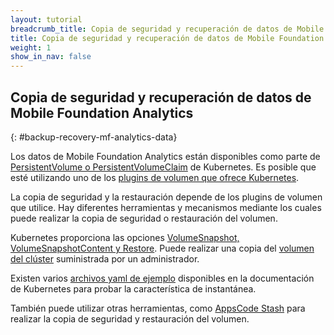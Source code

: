 ```yaml
---
layout: tutorial
breadcrumb_title: Copia de seguridad y recuperación de datos de Mobile Foundation Analytics
title: Copia de seguridad y recuperación de datos de Mobile Foundation Analytics
weight: 1
show_in_nav: false
---
```

<!-- NLS_CHARSET=UTF-8 -->
## Copia de seguridad y recuperación de datos de Mobile Foundation Analytics
{: #backup-recovery-mf-analytics-data}

Los datos de Mobile Foundation Analytics están disponibles como parte de [PersistentVolume o PersistentVolumeClaim](https://kubernetes.io/docs/concepts/storage/persistent-volumes/#introduction) de Kubernetes. Es posible que esté utilizando uno de los [plugins de volumen que ofrece Kubernetes](https://kubernetes.io/docs/concepts/storage/volumes/#types-of-volumes).

La copia de seguridad y la restauración depende de los plugins de volumen que utilice. Hay diferentes herramientas y mecanismos mediante los cuales puede realizar la copia de seguridad o restauración del volumen.

Kubernetes proporciona las opciones [VolumeSnapshot, VolumeSnapshotContent y Restore](https://kubernetes-csi.github.io/docs/snapshot-restore-feature.html#snapshot--restore-feature). Puede realizar una copia del [volumen del clúster](https://kubernetes.io/docs/concepts/storage/volume-snapshots/#introduction) suministrada por un administrador.

Existen varios [archivos yaml de ejemplo](https://github.com/kubernetes-csi/external-snapshotter/tree/master/examples/kubernetes) disponibles en la documentación de Kubernetes para probar la característica de instantánea.

También puede utilizar otras herramientas, como [AppsCode Stash](https://appscode.com/products/kubed/0.9.0/guides/disaster-recovery/stash/) para realizar la copia de seguridad y restauración del volumen. 
